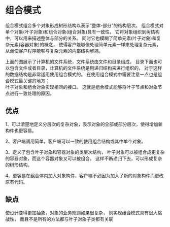 # 组合模式
组合模式组合多个对象形成树形结构以表示“整体-部分”的结构层次。
组合模式对单个对象(叶子对象)和组合对象(组合对象)具有一致性，
它将对象组织到树结构中，可以用来描述整体与部分的关系。
同时它也模糊了简单元素(叶子对象)和复杂元素(容器对象)的概念，
使得客户能够像处理简单元素一样来处理复杂元素，从而使客户程序能够与复杂元素的内部结构解耦。

上面的图展示了计算机的文件系统，文件系统由文件和目录组成，
目录下面也可以包含文件或者目录，计算机的文件系统是用递归结构来进行组织的，
对于这样的数据结构是非常适用使用组合模式的。
在使用组合模式中需要注意一点也是组合模式最关键的地方：  
  叶子对象和组合对象实现相同的接口。 
这就是组合模式能够将叶子节点和对象节点进行一致处理的原因。

## 优点
 1、可以清楚地定义分层次的复杂对象，表示对象的全部或部分层次，使得增加新构件也更容易。

2、客户端调用简单，客户端可以一致的使用组合结构或其中单个对象。

3、定义了包含叶子对象和容器对象的类层次结构，
叶子对象可以被组合成更复杂的容器对象，而这个容器对象又可以被组合，
这样不断递归下去，可以形成复杂的树形结构。

4、更容易在组合体内加入对象构件，客户端不必因为加入了新的对象构件而更改原有代码。

## 缺点
使设计变得更加抽象，对象的业务规则如果很复杂，
则实现组合模式具有很大挑战性，
而且不是所有的方法都与叶子对象子类都有关联